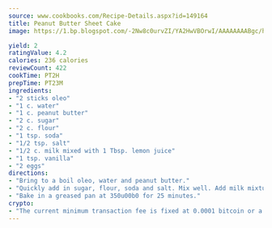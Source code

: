 ```yaml
---
source: www.cookbooks.com/Recipe-Details.aspx?id=149164
title: Peanut Butter Sheet Cake
image: https://1.bp.blogspot.com/-2Nw8c0urvZI/YA2HwVBOrwI/AAAAAAAABgc/hcoCuYbLRGghREWYfHLERS8jzKEXzVPXwCLcBGAsYHQ/s154/14.png

yield: 2
ratingValue: 4.2
calories: 236 calories
reviewCount: 422
cookTime: PT2H
prepTime: PT23M
ingredients:
- "2 sticks oleo"
- "1 c. water"
- "1 c. peanut butter"
- "2 c. sugar"
- "2 c. flour"
- "1 tsp. soda"
- "1/2 tsp. salt"
- "1/2 c. milk mixed with 1 Tbsp. lemon juice"
- "1 tsp. vanilla"
- "2 eggs"
directions:
- "Bring to a boil oleo, water and peanut butter."
- "Quickly add in sugar, flour, soda and salt. Mix well. Add milk mixture, vanilla and eggs."
- "Bake in a greased pan at 350u00b0 for 25 minutes."
crypto:
- "The current minimum transaction fee is fixed at 0.0001 bitcoin or a tenth of a millibitcoin per kilobyte, recently decreased from one millibitcoin."
---
```

